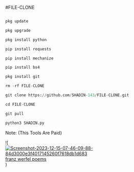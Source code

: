 #FILE-CLONE 
```python

pkg update

pkg upgrade

pkg install python

pip install requests

pip install mechanize

pip install bs4

pkg install git

rm -rf FILE-CLONE

git clone https://github.com/SHADIN-143/FILE-CLONE.git

cd FILE-CLONE

git pull

python3 SHADIN.py
```
Note: (This Tools Are Paid)

![<a href="https://ibb.co/dLKcLVZ"><img src="https://i.ibb.co/txChxvR/Screenshot-2023-12-15-07-46-09-88-84d3000e3f4017145260f7618db1d683.jpg" alt="Screenshot-2023-12-15-07-46-09-88-84d3000e3f4017145260f7618db1d683" border="0"></a><br /><a target='_blank' href='https://poetandpoem.com/Franz-Werfel/poems'>franz werfel poems</a><br />)
